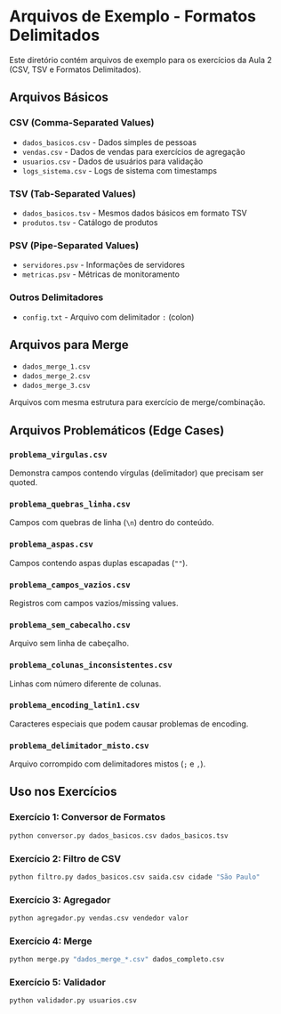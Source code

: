# Arquivos de Exemplo - Formatos Delimitados

Este diretório contém arquivos de exemplo para os exercícios da Aula 2 (CSV, TSV e Formatos Delimitados).

## Arquivos Básicos

### CSV (Comma-Separated Values)
- `dados_basicos.csv` - Dados simples de pessoas
- `vendas.csv` - Dados de vendas para exercícios de agregação
- `usuarios.csv` - Dados de usuários para validação
- `logs_sistema.csv` - Logs de sistema com timestamps

### TSV (Tab-Separated Values)
- `dados_basicos.tsv` - Mesmos dados básicos em formato TSV
- `produtos.tsv` - Catálogo de produtos

### PSV (Pipe-Separated Values)
- `servidores.psv` - Informações de servidores
- `metricas.psv` - Métricas de monitoramento

### Outros Delimitadores
- `config.txt` - Arquivo com delimitador `:` (colon)

## Arquivos para Merge
- `dados_merge_1.csv`
- `dados_merge_2.csv`
- `dados_merge_3.csv`

Arquivos com mesma estrutura para exercício de merge/combinação.

## Arquivos Problemáticos (Edge Cases)

### `problema_virgulas.csv`
Demonstra campos contendo vírgulas (delimitador) que precisam ser quoted.

### `problema_quebras_linha.csv`
Campos com quebras de linha (`\n`) dentro do conteúdo.

### `problema_aspas.csv`
Campos contendo aspas duplas escapadas (`""`).

### `problema_campos_vazios.csv`
Registros com campos vazios/missing values.

### `problema_sem_cabecalho.csv`
Arquivo sem linha de cabeçalho.

### `problema_colunas_inconsistentes.csv`
Linhas com número diferente de colunas.

### `problema_encoding_latin1.csv`
Caracteres especiais que podem causar problemas de encoding.

### `problema_delimitador_misto.csv`
Arquivo corrompido com delimitadores mistos (`;` e `,`).

## Uso nos Exercícios

### Exercício 1: Conversor de Formatos
```bash
python conversor.py dados_basicos.csv dados_basicos.tsv
```

### Exercício 2: Filtro de CSV
```bash
python filtro.py dados_basicos.csv saida.csv cidade "São Paulo"
```

### Exercício 3: Agregador
```bash
python agregador.py vendas.csv vendedor valor
```

### Exercício 4: Merge
```bash
python merge.py "dados_merge_*.csv" dados_completo.csv
```

### Exercício 5: Validador
```bash
python validador.py usuarios.csv
```
